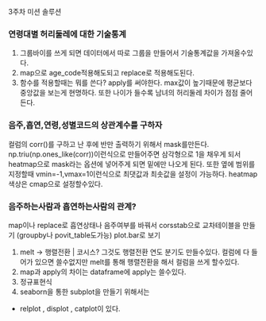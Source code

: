 
3주차 미션 솔루션
### 연령대별 허리둘레에 대한 기술통계
1.  그룹바이를 쓰게 되면 데이터에서 따로 그룹을 만들어서 기술통계값을 가져올수있다.
2.  map으로 age_code적용해도되고 replace로 적용해도된다.
 3. 함수를 적용할때는 뭐를 쓴다? apply를 써야한다.
max값이 높기때문에 평균보다 중앙값을 보는게 현명하다.
또한 나이가 들수록 남녀의 허리둘레 차이가 점점 줄어든다.
### 음주,흡연,연령,성별코드의 상관계수를 구하자
컬럼의 corr()를 구하고 난 후에 
반만 출력하기 위해서 mask를만든다. 
np.triu(np.ones_like(corr))이런식으로 만들어주면 삼각형으로 1을 채우게 되서 heatmap으로 mask라는 옵션에 넣어주게 되면 밑에만 나오게 된다.
또한 옆에 범위를 지정할때 vmin=-1,vmax=1이런식으로 최댓값과 최솟값을 설정이 가능하다.
heatmap색상은 cmap으로 설정할수있다.

### 음주하는사람과 흡연하는사람의 관계?
map이나 replace로 흡연상태나 음주여부를 바꿔서
corsstab으로 교차테이블을 만들기 (groupby나 povit_table도가능)
plot.bar로 보기


1. melt -> 행렬전환 | 코시스? 그것도 행렬전환
연도 분기도 만들수있다. 컬럼에 다 들어가 있으면 쓸수없지만 melt를 통해 행렬전환을 해서 컬럼을 쓰게 할수있다.
2. map과 apply의 차이는 dataframe에 apply는 쓸수있다.
3. 정규표현식
4. seaborn을 통한 subplot을 만들기 위해서는
- relplot , displot , catplot이 있다.